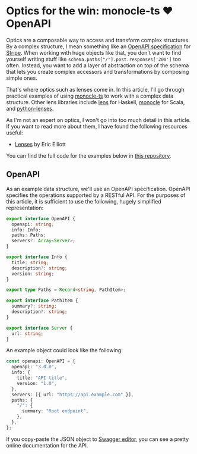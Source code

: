 # Optics for the win: monocle-ts ❤ OpenAPI

Optics are a composable way to access and transform complex structures. By a complex structure, I mean something like an [OpenAPI specification](https://swagger.io/specification/) for [Stripe](https://raw.githubusercontent.com/stripe/openapi/master/openapi/spec3.yaml). When working with huge objects like that, you don't want to find yourself writing stuff like `schema.paths["/"].post.responses['200']` too often. Instead, you want to add a layer of abstraction on top of the schema that lets you create complex accessors and transformations by composing simple ones.

That's where optics such as lenses come in. In this article, I'll go through practical examples of using [monocle-ts]() to work with a complex data structure. Other lens libraries include [lens](http://hackage.haskell.org/package/lens) for Haskell, [monocle](https://github.com/julien-truffaut/Monocle) for Scala, and [python-lenses](https://github.com/ingolemo/python-lenses).

As I'm not an expert on optics, I won't go into too much detail in this article. If you want to read more about them, I have found the following resources useful:

- [Lenses](https://medium.com/javascript-scene/lenses-b85976cb0534) by Eric Elliott

You can find the full code for the examples below in [this repository](https://github.com/ksaaskil/functional-programming-examples/tree/master/monocle-ts).

## OpenAPI

As an example data structure, we'll use an OpenAPI specification. OpenAPI specifies the operations supported by a RESTful API. For the purposes of this article, it is sufficient to use the following, hugely simplified representation:

```ts
export interface OpenAPI {
  openapi: string;
  info: Info;
  paths: Paths;
  servers?: Array<Server>;
}

export interface Info {
  title: string;
  description?: string;
  version: string;
}

export type Paths = Record<string, PathItem>;

export interface PathItem {
  summary?: string;
  description?: string;
}

export interface Server {
  url: string;
}
```

An example object could look like the following:

```ts
const openapi: OpenAPI = {
  openapi: "3.0.0",
  info: {
    title: "API title",
    version: "1.0",
  },
  servers: [{ url: "https://api.example.com" }],
  paths: {
    "/": {
      summary: "Root endpoint",
    },
  },
};
```

If you copy-paste the JSON object to [Swagger editor](https://editor.swagger.io/), you can see a pretty online documentation for the API.
